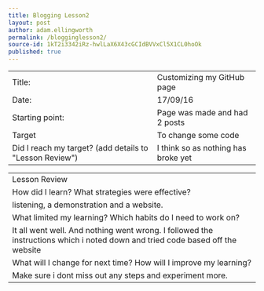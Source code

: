 ```yaml
---
title: Blogging Lesson2
layout: post
author: adam.ellingworth
permalink: /blogginglesson2/
source-id: 1kT2i3342iRz-hwlLaX6X43cGCIdBVVxCl5X1CL0hoOk
published: true
---
```

<table>
  <tr>
    <td>Title:</td>
    <td>Customizing my GitHub page</td>
  </tr>
  <tr>
    <td>Date:</td>
    <td>17/09/16</td>
  </tr>
  <tr>
    <td>Starting point:</td>
    <td>Page was made and had 2 posts</td>
  </tr>
  <tr>
    <td>Target </td>
    <td>To change some code</td>
  </tr>
  <tr>
    <td>Did I reach my target? 
(add details to "Lesson Review")</td>
    <td>I think so as nothing has broke yet</td>
  </tr>
</table>


<table>
  <tr>
    <td>Lesson Review</td>
  </tr>
  <tr>
    <td>How did I learn? What strategies were effective? </td>
  </tr>
  <tr>
    <td>listening, a demonstration and a website.</td>
  </tr>
  <tr>
    <td>What limited my learning? Which habits do I need to work on? </td>
  </tr>
  <tr>
    <td>It all went well. And nothing went wrong. I followed the instructions which i noted down and tried code based off the website</td>
  </tr>
  <tr>
    <td>What will I change for next time? How will I improve my learning?</td>
  </tr>
  <tr>
    <td>Make sure i dont miss out any steps and experiment more.</td>
  </tr>
</table>


